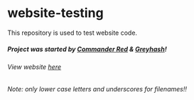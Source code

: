 # website-testing
This repository is used to test website code.

##### Project was started by [Commander Red](https://github.com/CommanderRedYT) & [Greyhash](https://github.com/Greyhash-dev)!
###### View website [here](https://creative-genius.github.io/website-testing)

###### Note: only lower case letters and underscores for filenames!!